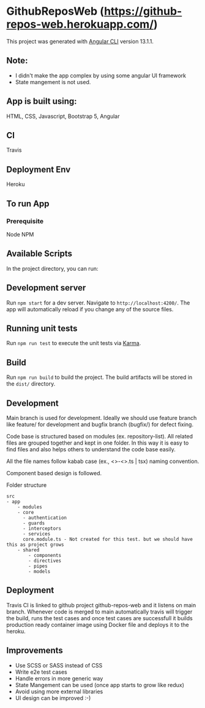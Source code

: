 # GithubReposWeb (https://github-repos-web.herokuapp.com/)

This project was generated with [Angular CLI](https://github.com/angular/angular-cli) version 13.1.1.

## Note:

- I didn't make the app complex by using some angular UI framework
- State mangement is not used.

## App is built using:

HTML,
CSS,
Javascript,
Bootstrap 5,
Angular

## CI

Travis

## Deployment Env

Heroku

## To run App

### Prerequisite

Node
NPM

## Available Scripts

In the project directory, you can run:

## Development server

Run `npm start` for a dev server. Navigate to `http://localhost:4200/`. The app will automatically reload if you change any of the source files.

## Running unit tests

Run `npm run test` to execute the unit tests via [Karma](https://karma-runner.github.io).

## Build

Run `npm run build` to build the project. The build artifacts will be stored in the `dist/` directory.

## Development

Main branch is used for development.
Ideally we should use feature branch like feature/<jira-ticket> for development and bugfix branch (bugfix/<jira-ticket>) for defect fixing.

Code base is structured based on modules (ex. repository-list). All related files are grouped together and kept in one folder. In this way it is easy to find files and also helps others to understand the code base easily.

All the file names follow kabab case (ex., <>-<>.ts | tsx) naming convention.

Component based design is followed.

Folder structure

```
src
- app
    - modules
    - core
      - authentication
      - guards
      - interceptors
      - services
      core.module.ts - Not created for this test. but we should have this as project grows
    - shared
        - components
        - directives
        - pipes
        - models
```

## Deployment

Travis CI is linked to github project github-repos-web and it listens on main branch. Whenever code is merged to main automatically travis will trigger the build, runs the test cases and once test cases are successfull it builds production ready container image using Docker file and deploys it to the heroku.

## Improvements

- Use SCSS or SASS instead of CSS
- Write e2e test cases
- Handle errors in more generic way
- State Mangement can be used (once app starts to grow like redux)
- Avoid using more external libraries
- UI design can be improved :-)
